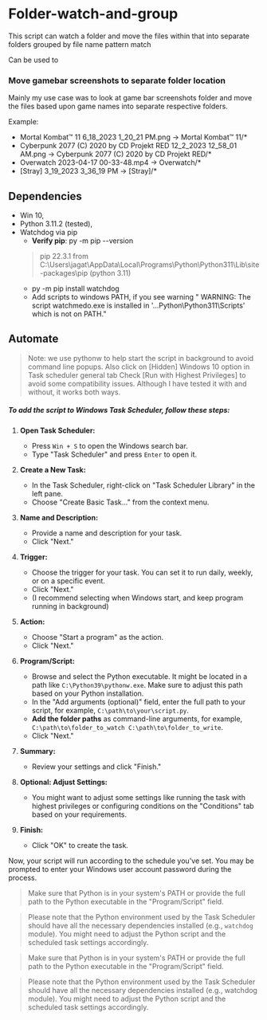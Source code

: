 # Folder-watch-and-group
This script can watch a folder and move the files within that into separate folders grouped by file name pattern match

Can be used to 
### Move gamebar screenshots to separate folder location

Mainly my use case was to look at game bar screenshots folder and move the files based upon game names into separate respective folders.

Example: 
- Mortal Kombat™ 11 6_18_2023 1_20_21 PM.png -> Mortal Kombat™ 11/*
- Cyberpunk 2077 (C) 2020 by CD Projekt RED 12_2_2023 12_58_01 AM.png -> Cyberpunk 2077 (C) 2020 by CD Projekt RED/*
- Overwatch 2023-04-17 00-33-48.mp4 -> Overwatch/*
- [Stray]   3_19_2023 3_36_19 PM -> [Stray]/*

## Dependencies
- Win 10,
- Python 3.11.2 (tested),
- Watchdog via pip
  - **Verify pip**: py -m pip --version 
  > pip 22.3.1 from C:\Users\jagat\AppData\Local\Programs\Python\Python311\Lib\site-packages\pip (python 3.11)
  - py -m pip install watchdog
  - Add scripts to windows PATH, if you see warning " WARNING: The script watchmedo.exe is installed in '...Python\Python311\Scripts' which is not on PATH." 


## Automate
> Note: we use pythonw to help start the script in background to avoid command line popups.
> Also click on [Hidden] Windows 10 option in Task scheduler general tab
> Check [Run with Highest Privileges] to avoid some compatibility issues. Although I have tested it with and without, it works both ways. 

##### To add the script to Windows Task Scheduler, follow these steps:
1. **Open Task Scheduler:**
   - Press `Win + S` to open the Windows search bar.
   - Type "Task Scheduler" and press `Enter` to open it.

2. **Create a New Task:**
   - In the Task Scheduler, right-click on "Task Scheduler Library" in the left pane.
   - Choose "Create Basic Task..." from the context menu.

3. **Name and Description:**
   - Provide a name and description for your task.
   - Click "Next."

4. **Trigger:**
   - Choose the trigger for your task. You can set it to run daily, weekly, or on a specific event.
   - Click "Next."
   - (I recommend selecting when Windows start, and keep program running in background)

5. **Action:**
   - Choose "Start a program" as the action.
   - Click "Next."

6. **Program/Script:**
   - Browse and select the Python executable. It might be located in a path like `C:\Python39\pythonw.exe`. Make sure to adjust this path based on your Python installation.
   -  In the "Add arguments (optional)" field, enter the full path to your script, for example, `C:\path\to\your\script.py`.
   -  **Add the folder paths** as command-line arguments, for example, `C:\path\to\folder_to_watch C:\path\to\folder_to_write`.
   - Click "Next."

7. **Summary:**
   - Review your settings and click "Finish."

8. **Optional: Adjust Settings:**
   - You might want to adjust some settings like running the task with highest privileges or configuring conditions on the "Conditions" tab based on your requirements.

9. **Finish:**
   - Click "OK" to create the task.

Now, your script will run according to the schedule you've set. You may be prompted to enter your Windows user account password during the process.

> Make sure that Python is in your system's PATH or provide the full path to the Python executable in the "Program/Script" field.

> Please note that the Python environment used by the Task Scheduler should have all the necessary dependencies installed (e.g., `watchdog` module). You might need to adjust the Python script and the scheduled task settings accordingly.

> Make sure that Python is in your system's PATH or provide the full path to the Python executable in the "Program/Script" field.

> Please note that the Python environment used by the Task Scheduler should have all the necessary dependencies installed (e.g., watchdog module). You might need to adjust the Python script and the scheduled task settings accordingly.
